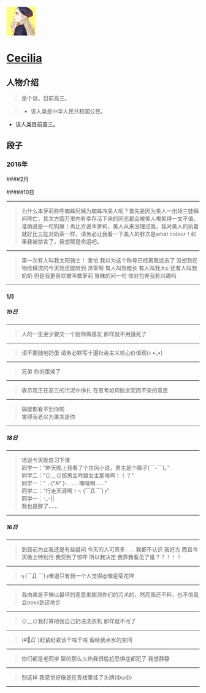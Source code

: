 ![222](https://github.com/ice1000/dialogs/blob/master/icon/Cecilia.jpg)
# [Cecilia](https://github.com/yooorange)

## 人物介绍

> 是个谜。目前高三。

> + 该人类是中华人民共和国公民。
+ 该人类目前高三。

## 段子

### 2016年

####2月

#####10日

---
> 为什么本萝莉称呼蜘蛛阿姨为蜘蛛冷美人呢？首先是因为美人一出场三娃瞬间阵亡，其次方圆万里内有幸存活下来的同志都会被美人嘲笑得一文不值， 准确说是一坨狗屎！再比方说本萝莉，美人从来没理过我，我对美人的执着就好比三娃对奶茶一样，请务必让我看一下美人的胖次是what colour！如果我被禁言了，我想那是命运吧。

---
> 第一次有人叫我太阳骑士！ 害怕 我以为这个称号已经离我远去了 没想到在物欲横流的今天我还能听到 涕零啊 有人叫我粗长 有人叫我大c 还有人叫我奶奶 但是我更喜欢被叫做萝莉 冒昧的问一句 你对包养我有兴趣吗 

---
#### 1月

##### 19日

---
> 人的一生至少要交一个厨师做基友  那样就不用饿死了

---
> 请不要随地扔蛋 请务必默写十遍社会主义核心价值观(ง •̀_•́)

---
> 兄弟 你的蛋掉了

---
> 表示我正在高三的污泥中挣扎  在思考如何脱淤泥而不染的意思

---
> 隔壁都看不到你啦<br/>
害得我老以为果冻是你

---
##### 18日

---
>话说今天晚自习下课<br/>
同学一：“昨天晚上我看了个古风小说，男主是个瘸子(￣-￣)。”<br/>
同学二：“⊙﹏⊙那男主咋跟女主那啥啊！！？”<br/>
同学一：“╭(°A°`)╮……哪啥啊……”<br/>
同学二：“行走天涯啊！┑(￣Д ￣)┍”<br/>
同学一：-_-||<br/>
我也是醉了……

---
##### 16日

---
> 到目前为止我还是有些疑问 今天的人可真多…… 我都不认识 我好方 而且今天晚上特别污  我受到了惊吓 所以我决定 我靠我看见了谁？？！！！

---
> ┑(￣Д ￣)┍难道只有我一个人觉得@像是菊花咩

---
> 我向来是不惮以最坏的恶意来揣测你们的污术的，然而我还不料，也不信竟会ooxx到这地步

---
> ⊙﹏⊙我打算把我自己扔进洗衣机  那样就不污了 

---
> (#ﾟДﾟ)赶紧赶紧该干啥干啥 留给我点水的空间

---
> 你们都是老同学 聊的那么火热我很尴尬恐惧症都犯了 我想静静

---
> 别这样 我感觉好像是在青楼里挂了头牌(ΦωΦ)

---

